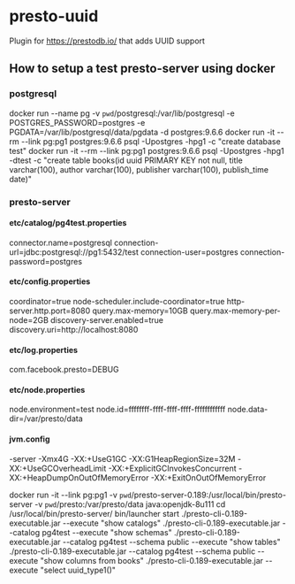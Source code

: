 # presto-uuid
Plugin for https://prestodb.io/ that adds UUID support

## How to setup a test presto-server using docker

### postgresql
docker run --name pg -v `pwd`/postgresql:/var/lib/postgresql -e POSTGRES_PASSWORD=postgres -e PGDATA=/var/lib/postgresql/data/pgdata -d postgres:9.6.6
docker run -it --rm --link pg:pg1 postgres:9.6.6 psql -Upostgres -hpg1 -c "create database test"
docker run -it --rm --link pg:pg1 postgres:9.6.6 psql -Upostgres -hpg1 -dtest -c "create table books(id uuid PRIMARY KEY not null, title varchar(100), author varchar(100), publisher varchar(100), publish_time date)"

### presto-server

#### etc/catalog/pg4test.properties
connector.name=postgresql
connection-url=jdbc:postgresql://pg1:5432/test
connection-user=postgres
connection-password=postgres

#### etc/config.properties
coordinator=true
node-scheduler.include-coordinator=true
http-server.http.port=8080
query.max-memory=10GB
query.max-memory-per-node=2GB
discovery-server.enabled=true
discovery.uri=http://localhost:8080

#### etc/log.properties
com.facebook.presto=DEBUG

#### etc/node.properties
node.environment=test
node.id=ffffffff-ffff-ffff-ffff-ffffffffffff
node.data-dir=/var/presto/data

#### jvm.config
-server
-Xmx4G
-XX:+UseG1GC
-XX:G1HeapRegionSize=32M
-XX:+UseGCOverheadLimit
-XX:+ExplicitGCInvokesConcurrent
-XX:+HeapDumpOnOutOfMemoryError
-XX:+ExitOnOutOfMemoryError

docker run -it --link pg:pg1 -v `pwd`/presto-server-0.189:/usr/local/bin/presto-server -v `pwd`/presto:/var/presto/data java:openjdk-8u111 
cd /usr/local/bin/presto-server/
bin/launcher start
./presto-cli-0.189-executable.jar --execute "show catalogs"
./presto-cli-0.189-executable.jar --catalog pg4test --execute "show schemas"
./presto-cli-0.189-executable.jar --catalog pg4test --schema public --execute "show tables"
./presto-cli-0.189-executable.jar --catalog pg4test --schema public --execute "show columns from books"
./presto-cli-0.189-executable.jar --execute "select uuid_type1()"

